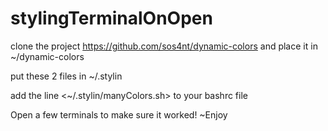 # stylingTerminalOnOpen

clone the project https://github.com/sos4nt/dynamic-colors and place it in ~/dynamic-colors

put these 2 files in ~/.stylin

add the line <~/.stylin/manyColors.sh> to your bashrc file

Open a few terminals to make sure it worked!
~Enjoy
